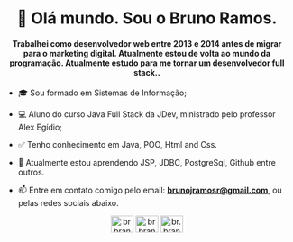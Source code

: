 <h1 align="center">👋 Olá mundo. Sou o Bruno Ramos. </h1>

<h4 align="center">Trabalhei como desenvolvedor web entre 2013 e 2014 antes de migrar para o marketing digital. Atualmente estou de volta ao mundo da programação. Atualmente estudo para me tornar um desenvolvedor full stack..</h4>

- 🎓 Sou formado em Sistemas de Informação;

- 💻 Aluno do curso Java Full Stack da JDev, ministrado pelo professor Alex Egídio;

- ✅ Tenho conhecimento em Java, POO, Html and Css.

- 🌱 Atualmente estou aprendendo JSP, JDBC, PostgreSql, Github entre outros.

- 📫 Entre em contato comigo pelo email: **brunojramosr@gmail.com**, ou pelas redes sociais abaixo.


<p align="center"> <a href="https://www.linkedin.com/in/brbranches/" target="blank"><img align="center" src="https://cdn.jsdelivr.net/npm/simple-icons@3.0.1/icons/linkedin.svg" alt="brbranches" height="30" width="40" /></a>       
<a href="https://www.facebook.com/brbranches/" target="blank"><img align="center" src="https://cdn.jsdelivr.net/npm/simple-icons@3.0.1/icons/facebook.svg" alt="brbranches" height="30" width="40" /></a>
<a href="https://www.instagram.com/br.branches/" target="blank"><img align="center" src="https://cdn.jsdelivr.net/npm/simple-icons@3.0.1/icons/instagram.svg" alt="br.branches" height="30" width="40" /></a>
</p>

